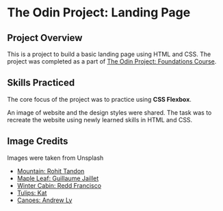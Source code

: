 # The Odin Project: Landing Page

## Project Overview

This is a project to build a basic landing page using HTML and CSS. The project was completed as a part of [The Odin Project: Foundations Course](https://www.theodinproject.com/paths/foundations/courses/foundations).


## Skills Practiced

The core focus of the project was to practice using **CSS Flexbox**.

An image of website and the design styles were shared. The task was to recreate the website using newly learned skills in HTML and CSS.


## Image Credits

Images were taken from Unsplash
* [Mountain: Rohit Tandon](https://unsplash.com/@sepoys)
* [Maple Leaf: Guillaume Jaillet](https://unsplash.com/@i_am_g)
* [Winter Cabin: Redd Francisco](https://unsplash.com/@reddfrancisco)
* [Tulips: Kat](https://unsplash.com/@kat_k07) 
* [Canoes: Andrew Ly](https://unsplash.com/@nineteen)